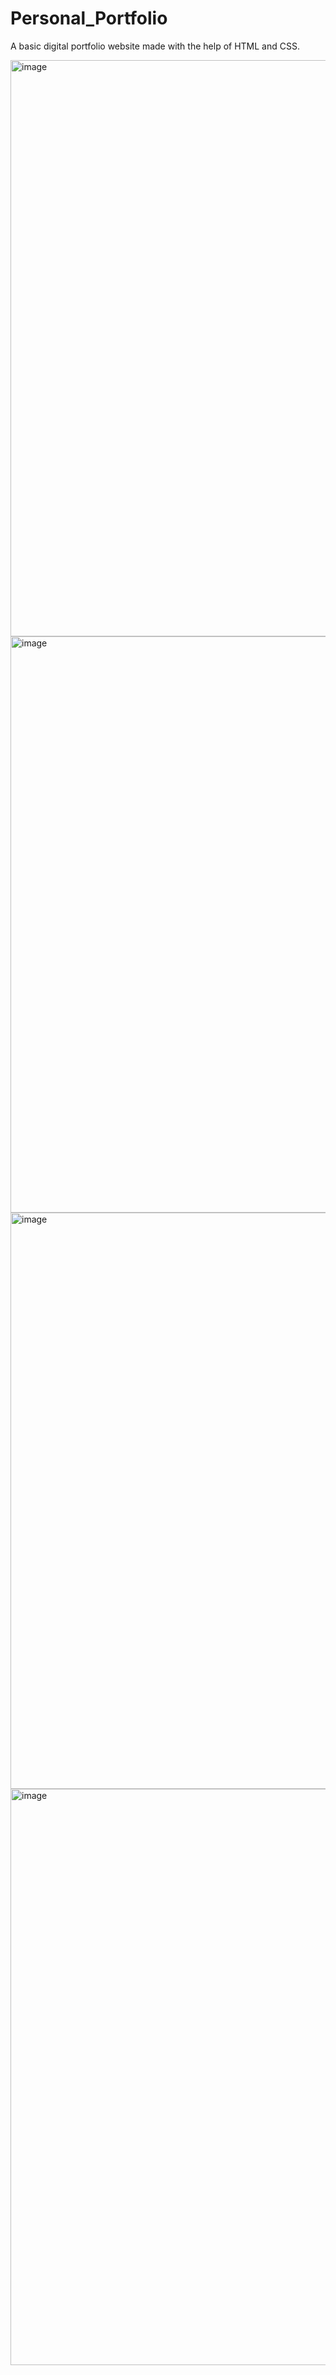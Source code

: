 # Personal_Portfolio
A basic digital portfolio website made with the help of HTML and CSS.

<img width="922" alt="image" src="https://github.com/shivyanshi/Personal_Portfolio/assets/80300678/2c2b3cda-728b-4ece-946f-3dd8114e6eae">

<img width="922" alt="image" src="https://github.com/shivyanshi/Personal_Portfolio/assets/80300678/0bfbada9-afee-427f-b631-e7f220a0a4aa">

<img width="922" alt="image" src="https://github.com/shivyanshi/Personal_Portfolio/assets/80300678/610495ed-533f-40a4-9c68-f56921de1b3b">

<img width="922" alt="image" src="https://github.com/shivyanshi/Personal_Portfolio/assets/80300678/35943259-63e9-4b9a-9629-3c667c2c337a">


